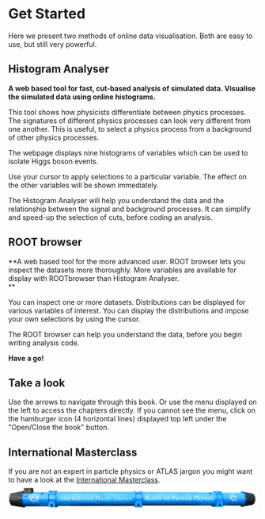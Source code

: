 # Get Started 
Here we present two methods of online data visualisation.  Both are easy to use, but still very powerful.  


## Histogram Analyser

**A web based tool for fast, cut-based analysis of simulated data. Visualise the simulated data using online histograms.**

This tool shows how physicists differentiate between physics processes.
The signatures of different physics processes can look very different from one another.  This is useful, to select a physics process from a background of other physics processes.

The webpage displays nine histograms of variables which can be used to isolate Higgs boson events.  

Use your cursor to apply selections to a particular variable.
The effect on the other variables will be shown immediately.  

The Histogram Analyser will help you understand the data and the relationship between the signal and background processes. It can simplify and speed-up the selection of cuts, before coding an analysis.


## ROOT browser

**A web based tool for the more advanced user. ROOT browser lets you inspect the datasets more thoroughly.
More variables are available for display with ROOTbrowser than Histogram Analyser.  
**

You can inspect one or more datasets.
Distributions can be displayed for various variables of interest.
You can display the distributions and impose your own selections by using the cursor.

The ROOT browser can help you understand the data, before you begin writing analysis code.

**Have a go!**

## Take a look

Use the arrows to navigate through this book. Or use the menu displayed on the left to access the chapters directly.
If you cannot see the menu, click on the hamburger icon (4 horizontal lines) displayed top left under the "Open/Close the book" button. 

## International Masterclass

If you are not an expert in particle physics or ATLAS jargon you might want to have a look at the [International Masterclass](http://atlas.physicsmasterclasses.org/en/index.htm).
![](pictures/IntMasterclasses.png)

